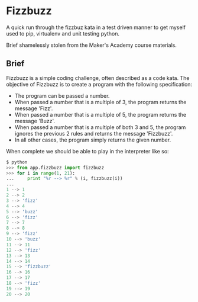# Fizzbuzz

A quick run through the fizzbuz kata in a test driven manner to get myself used to pip, virtualenv and unit testing python.

Brief shamelessly stolen from the Maker's Academy course materials.

## Brief

Fizzbuzz is a simple coding challenge, often described as a code kata. The objective of Fizzbuzz is to create a program with the following specification:

* The program can be passed a number.
* When passed a number that is a multiple of 3, the program returns the message 'Fizz'.
* When passed a number that is a multiple of 5, the program returns the message 'Buzz'.
* When passed a number that is a multiple of both 3 and 5, the program ignores the previous 2 rules and returns the message 'Fizzbuzz'.
* In all other cases, the program simply returns the given number.

When complete we should be able to play in the interpreter like so:

```python
$ python
>>> from app.fizzbuzz import fizzbuzz
>>> for i in range(1, 21):
...     print "%r --> %r" % (i, fizzbuzz(i))
...
1 --> 1
2 --> 2
3 --> 'fizz'
4 --> 4
5 --> 'buzz'
6 --> 'fizz'
7 --> 7
8 --> 8
9 --> 'fizz'
10 --> 'buzz'
11 --> 11
12 --> 'fizz'
13 --> 13
14 --> 14
15 --> 'fizzbuzz'
16 --> 16
17 --> 17
18 --> 'fizz'
19 --> 19
20 --> 20
```
